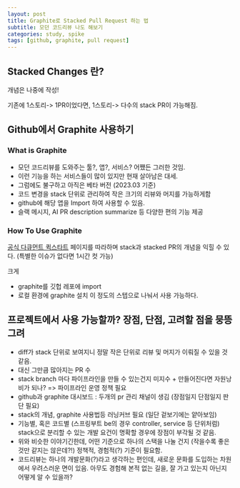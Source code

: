 ```yaml
---
layout: post
title: Graphite로 Stacked Pull Request 하는 법
subtitle: 모던 코드리뷰 나도 해보기
categories: study, spike
tags: [github, graphite, pull request]
---
```


## Stacked Changes 란?
개념은 나중에 작성!

기존에 1스토리-> 1PR이었다면, 1스토리-> 다수의 stack PR이 가능해짐.

## Github에서 Graphite 사용하기
### What is Graphite
* 모던 코드리뷰를 도와주는 툴?, 앱?, 서비스? 어쨌든 그러한 것임. 
* 이런 기능을 하는 서비스들이 많이 있지만 현재 살아남은 대세.
* 그럼에도 불구하고 아직은 베타 버전 (2023.03 기준)
* 코드 변경을 stack 단위로 관리하여 작은 크기의 리뷰와 머지를 가능하게함
* github에 해당 앱을 Import 하여 사용할 수 있음.
* 슬랙 메시지, AI PR description summarize 등 다양한 편의 기능 제공


### How To Use Graphite
[공식 다큐먼트 퀵스타트](https://graphite.dev/docs/graphite-quick-start) 페이지를 따라하며 stack과 stacked PR의 개념을 익힐 수 있다.
(특별한 이슈가 없다면 1시간 컷 가능)

크게 
* graphite를 깃헙 레포에 import
* 로컬 환경에 graphite 설치
이 정도의 스텝으로 나눠서 사용 가능하다.


## 프로젝트에서 사용 가능할까? 장점, 단점, 고려할 점을 뭉뜽그려

* diff가 stack 단위로 보여지니 정말 작은 단위로 리뷰 및 머지가 이뤄질 수 있을 것 같음.
* 대신 그만큼 많아지는 PR 수
* stack branch 마다 파이프라인을 만들 수 있는건지 미지수 + 만들어진다면 자원낭비가 되나? => 파이프라인 운영 정책 필요
* github과 graphite 대시보드 : 두개의 pr 관리 채널이 생김 (장점일지 단점일지 판단 필요)
* stack의 개념, graphite 사용법등 러닝커브 필요 (일단 겉보기에는 얕아보임)
* 기능별, 혹은 코드별 (스프링부트 be의 경우 controller, service 등 단위처럼) stack으로 분리할 수 있는 개발 요건이 명확할 경우에 장점이 부각될 것 같음.
* 위와 비슷한 이야기긴한데, 어떤 기준으로 하나의 스택을 나눌 건지 (작을수록 좋은 것만 같지는 않은데?!) 정책적, 경험적(?) 기준이 필요함.
* 코드리뷰는 하나의 개발문화(?)라고 생각하는 편인데, 새로운 문화를 도입하는 차원에서 우려스러운 면이 있음. 아무도 경험해 본적 없는 길을, 잘 가고 있는지 아닌지 어떻게 알 수 있을까?

